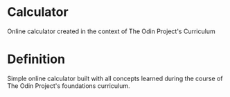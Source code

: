 # Calculator
Online calculator created in the context of The Odin Project's Curriculum

# Definition
Simple online calculator built with all concepts learned during the course of The Odin Project's foundations curriculum.
